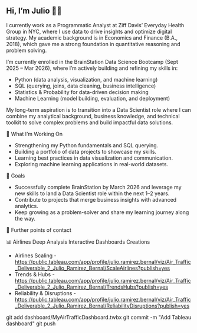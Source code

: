 ## Hi, I’m Julio 👨‍💻

<!--
**jramire30/jramire30** is a ✨ _special_ ✨ repository because its `README.md` (this file) appears on your GitHub profile.

Here are some ideas to get you started:

- 🔭 I’m currently working on ...
- 🌱 I’m currently learning ...
- 👯 I’m looking to collaborate on ...
- 🤔 I’m looking for help with ...
- 💬 Ask me about ...
- 📫 How to reach me: ...
- 😄 Pronouns: ...
- ⚡ Fun fact: ...
-->
I currently work as a Programmatic Analyst at Ziff Davis’ Everyday Health Group in NYC, where I use data to drive insights and optimize digital strategy. My academic background is in Economics and Finance (B.A., 2018), which gave me a strong foundation in quantitative reasoning and problem solving.

I’m currently enrolled in the BrainStation Data Science Bootcamp (Sept 2025 – Mar 2026), where I’m actively building and refining my skills in:

 - Python (data analysis, visualization, and machine learning)
 - SQL (querying, joins, data cleaning, business intelligence)
 - Statistics & Probability for data-driven decision making
 - Machine Learning (model building, evaluation, and deployment)

My long-term aspiration is to transition into a Data Scientist role where I can combine my analytical background, business knowledge, and technical toolkit to solve complex problems and build impactful data solutions.

🌱 What I’m Working On

 - Strengthening my Python fundamentals and SQL querying.
 - Building a portfolio of data projects to showcase my skills.
 - Learning best practices in data visualization and communication.
 - Exploring machine learning applications in real-world datasets.

🎯 Goals

 - Successfully complete BrainStation by March 2026 and leverage my new skills to land a Data Scientist role within the next 1–2 years.
 - Contribute to projects that merge business insights with advanced analytics.
 - Keep growing as a problem-solver and share my learning journey along the way.

📧 Further points of contact

📊 Airlines Deep Analysis Interactive Dashboards Creations 

- Airlines Scaling - https://public.tableau.com/app/profile/julio.ramirez.bernal/viz/Air_Traffic_Deliverable_2_Julio_Ramirez_Bernal/ScaleAirlines?publish=yes
- Trends & Hubs - https://public.tableau.com/app/profile/julio.ramirez.bernal/viz/Air_Traffic_Deliverable_2_Julio_Ramirez_Bernal/TrendsHubs?publish=yes
- Reliability & Disruptions - https://public.tableau.com/app/profile/julio.ramirez.bernal/viz/Air_Traffic_Deliverable_2_Julio_Ramirez_Bernal/ReliabilityDisruptions?publish=yes

git add dashboard/MyAirTrafficDashboard.twbx
git commit -m "Add Tableau dashboard"
git push
